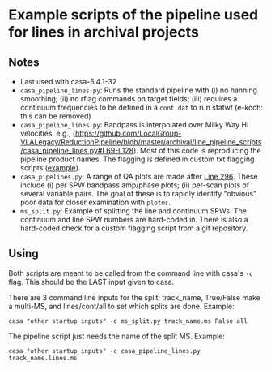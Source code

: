 # Example scripts of the pipeline used for lines in archival projects

Notes
-----


* Last used with casa-5.4.1-32
* `casa_pipeline_lines.py`: Runs the standard pipeline with (i) no hanning smoothing; (ii) no rflag commands on target fields; (iii) requires a continuum frequencies to be defined in a `cont.dat` to run statwt (e-koch: this can be removed)
* `casa_pipeline_lines.py`: Bandpass is interpolated over Milky Way HI velocities. e.g., (https://github.com/LocalGroup-VLALegacy/ReductionPipeline/blob/master/archival/line_pipeline_scripts/casa_pipeline_lines.py#L69-L128). Most of this code is reproducing the pipeline product names. The flagging is defined in custom txt flagging scripts ([example](https://github.com/Astroua/LocalGroup-VLA/blob/master/15A-175/track_flagging/15A-175_01_29_16_lines_flags.txt#L7-L13)).
* `casa_pipelines.py`: A range of QA plots are made after [Line 296](https://github.com/LocalGroup-VLALegacy/ReductionPipeline/blob/master/archival/line_pipeline_scripts/casa_pipeline_lines.py#L296). These include (i) per SPW bandpass amp/phase plots; (ii) per-scan plots of several variable pairs. The goal of these is to rapidly identify "obvious" poor data for closer examination with `plotms`.
* `ms_split.py`: Example of splitting the line and continuum SPWs. The continuum and line SPW numbers are hard-coded in. There is also a hard-coded check for a custom flagging script from a git repository.


Using
-----
Both scripts are meant to be called from the command line with casa's `-c` flag. This should be the LAST input given to casa.

There are 3 command line inputs for the split: track_name, True/False make a multi-MS, and lines/cont/all to set which splits are done. Example:

`casa "other startup inputs" -c ms_split.py track_name.ms False all`

The pipeline script just needs the name of the split MS. Example:

`casa "other startup inputs" -c casa_pipeline_lines.py track_name.lines.ms`
